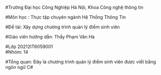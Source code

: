 #Trường Đại học Công Nghiệp Hà Nội, Khoa Công nghệ thông tin

#Môn học : Thực tập chuyên ngành Hệ Thống Thông Tin

#Đề tài: Xây dựng chương trình quản lý điểm sinh viên

#Giáo viên hướng dẫn: Thầy Phạm Văn Hà

#Lớp 20212IT6059001  
#Nhóm: 14 

#Tổng quan: Đây là chương trình quản lý điểm sinh viên được viết bằng ngôn ngữ C#
